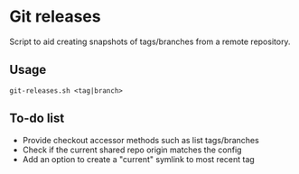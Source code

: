 Git releases
============

Script to aid creating snapshots of tags/branches from a remote repository.

Usage
-
```
git-releases.sh <tag|branch>
```

To-do list
-
* Provide checkout accessor methods such as list tags/branches
* Check if the current shared repo origin matches the config
* Add an option to create a "current" symlink to most recent tag
